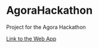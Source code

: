# AgoraHackathon
Project for the Agora Hackathon


<a href="https://agoradevpost.herokuapp.com/">Link to the Web App</a>
